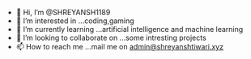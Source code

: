 - 👋 Hi, I’m @SHREYANSH1189
- 👀 I’m interested in ...coding,gaming
- 🌱 I’m currently learning ...artificial intelligence and machine learning
- 💞️ I’m looking to collaborate on ...some intresting projects
- 📫 How to reach me ...mail me on admin@shreyanshtiwari.xyz

<!---
SHREYANSH1189/SHREYANSH1189 is a ✨ special ✨ repository because its `README.md` (this file) appears on your GitHub profile.
You can click the Preview link to take a look at your changes.
--->
